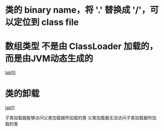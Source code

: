 # 类的 binary name，将 '.' 替换成 '/'，可以定位到 class file

# 数组类型 不是由 ClassLoader 加载的，而是由JVM动态生成的

[lab10](../src/jvm/lab10)

# 类的卸载
[lab11](../src/jvm/lab11)

子类加载器能够访问父类加载器所加载的类
父类加载器无法访问子类加载器所加载的类